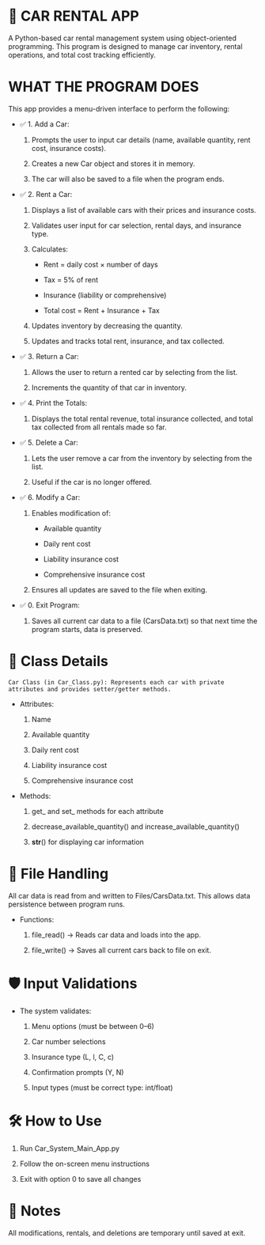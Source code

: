 # 🚗 CAR RENTAL APP
A Python-based car rental management system using object-oriented programming. This program is designed to manage car inventory, rental operations, and total cost tracking efficiently.

# WHAT THE PROGRAM DOES
This app provides a menu-driven interface to perform the following:

- ✅ 1. Add a Car:
        
    1. Prompts the user to input car details (name, available quantity, rent cost, insurance costs).

    2. Creates a new Car object and stores it in memory.

    3. The car will also be saved to a file when the program ends.

- ✅ 2. Rent a Car:

    1. Displays a list of available cars with their prices and insurance costs.

    2. Validates user input for car selection, rental days, and insurance type.

    3. Calculates:

        - Rent = daily cost × number of days

        - Tax = 5% of rent

        - Insurance (liability or comprehensive)

        - Total cost = Rent + Insurance + Tax

    4. Updates inventory by decreasing the quantity.

    5. Updates and tracks total rent, insurance, and tax collected.

- ✅ 3. Return a Car:

    1. Allows the user to return a rented car by selecting from the list.

    2. Increments the quantity of that car in inventory.

- ✅ 4. Print the Totals:

    1. Displays the total rental revenue, total insurance collected, and total tax collected from all rentals made so far.

- ✅ 5. Delete a Car:

    1. Lets the user remove a car from the inventory by selecting from the list.

    2. Useful if the car is no longer offered.

- ✅ 6. Modify a Car:

    1. Enables modification of:

        - Available quantity

        - Daily rent cost

        - Liability insurance cost

        - Comprehensive insurance cost

    2. Ensures all updates are saved to the file when exiting.

- ✅ 0. Exit Program:

    1. Saves all current car data to a file (CarsData.txt) so that next time the program starts, data is preserved.

# 🧾 Class Details

    Car Class (in Car_Class.py): Represents each car with private attributes and provides setter/getter methods.

- Attributes:

    1. Name

    2. Available quantity

    3. Daily rent cost

    4. Liability insurance cost

    5. Comprehensive insurance cost

- Methods:

    1. get_ and set_ methods for each attribute

    2. decrease_available_quantity() and increase_available_quantity()

    3. __str__() for displaying car information

# 🧾 File Handling
All car data is read from and written to Files/CarsData.txt.
This allows data persistence between program runs.

- Functions:

    1. file_read() → Reads car data and loads into the app.

    2. file_write() → Saves all current cars back to file on exit.

# 🛡️ Input Validations

- The system validates:

    1. Menu options (must be between 0–6)

    2. Car number selections

    3. Insurance type (L, l, C, c)

    4. Confirmation prompts (Y, N)

    5. Input types (must be correct type: int/float)

# 🛠 How to Use

1. Run Car_System_Main_App.py

2. Follow the on-screen menu instructions

3. Exit with option 0 to save all changes

# 📌 Notes
All modifications, rentals, and deletions are temporary until saved at exit.